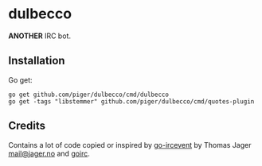 # dulbecco

**ANOTHER** IRC bot.

## Installation

Go get:

	go get github.com/piger/dulbecco/cmd/dulbecco
	go get -tags "libstemmer" github.com/piger/dulbecco/cmd/quotes-plugin

## Credits

Contains a lot of code copied or inspired by [go-ircevent](https://github.com/thoj/go-ircevent) by Thomas Jager <mail@jager.no> and [goirc](https://github.com/fluffle/goirc).
